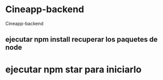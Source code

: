 # Cineapp-backend
Cineapp-backend

## ejecutar npm install recuperar los paquetes de node

# ejecutar npm star para iniciarlo
